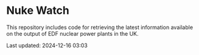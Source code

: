 # Nuke Watch

This repository includes code for retrieving the latest information available on the output of EDF nuclear power plants in the UK.

Last updated: 2024-12-16 03:03